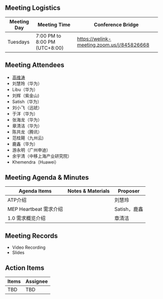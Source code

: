 ## Meeting Logistics

| Meeting Day  |  Meeting Time  | Conference Bridge  |
|---|---|---|
| Tuesdays  | 7:00 PM to 8:00 PM (UTC+8:00)   |  https://welink-meeting.zoom.us/j/845826668  |


## Meeting Attendees
- [高维涛](https://gitee.com/Gao_Victor)
- 刘慧玲（华为）
- Libu（华为）
- 刘辉（紫金山)
- Satish（华为）
- 刘小飞（迅琥）
- 于洋（华为）
- 张海龙（华为）
- 章清洁（华为）
- 陈共龙（腾讯）
- 范桂飓（九州云)
- 鹿鑫（华为）
- 游永明（广州申迪）
- 余宇清（中移上海产业研究院）
- Khemendra（Huawei）



## Meeting Agenda & Minutes
|  Agenda Items  |  Notes & Materials   |  Proposer |
|---|---|---|
|  ATP介绍  |     | 刘慧玲 |
|  MEP Heartbeat 需求介绍  |     | Satish，鹿鑫 |
|  1.0 需求概览介绍  |     | 章清洁 |

## Meeting Records
- Video Recording
- Slides


## Action Items
|  Items | Assignee   |
|---|---|
| TBD  | TBD |



